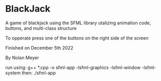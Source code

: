 # BlackJack
A game of blackjack using the SFML library utalizing animation code, buttons, and multi-class structure

To opperate press one of the buttons on the right side of the screen

Finished on December 5th 2022

By Nolan Meyer

run using: g++ *.cpp -o sfml-app -lsfml-graphics -lsfml-window -lsfml-system
then: ./sfml-app
